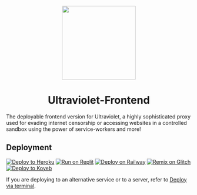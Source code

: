 <p align="center"><img src="https://raw.githubusercontent.com/titaniumnetwork-dev/Ultraviolet-Static/main/public/uv.png" height="200"></p>

<h1 align="center">Ultraviolet-Frontend</h1>

The deployable frontend version for Ultraviolet, a highly sophisticated proxy used for evading internet censorship or accessing websites in a controlled sandbox using the power of service-workers and more!

## Deployment

[![Deploy to Heroku](https://binbashbanana.github.io/deploy-buttons/buttons/remade/heroku.svg)](https://github.com/Thesecondalthowcool/Ultraviolet-Frontend/)
[![Run on Replit](https://binbashbanana.github.io/deploy-buttons/buttons/remade/replit.svg)](https://github.com/Thesecondalthowcool/Ultraviolet-Frontend/)
[![Deploy on Railway](https://binbashbanana.github.io/deploy-buttons/buttons/remade/railway.svg)](https://github.com/Thesecondalthowcool/Ultraviolet-Frontend/)
[![Remix on Glitch](https://binbashbanana.github.io/deploy-buttons/buttons/remade/glitch.svg)](https://github.com/Thesecondalthowcool/Ultraviolet-Frontend/)
[![Deploy to Koyeb](https://binbashbanana.github.io/deploy-buttons/buttons/remade/koyeb.svg)](https://github.com/Thesecondalthowcool/Ultraviolet-Frontend/)

If you are deploying to an alternative service or to a server, refer to [Deploy via terminal](https://github.com/Thesecondalthowcool/Ultraviolet-Frontend/wiki/Deploy-via-terminal).
